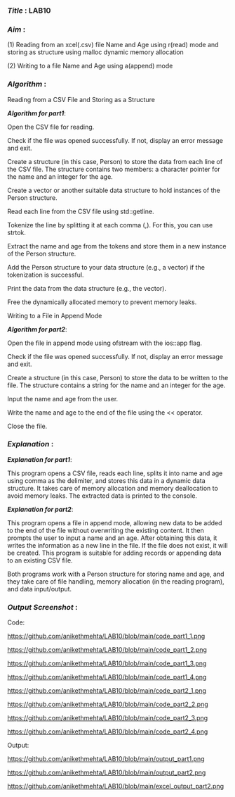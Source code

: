 ### ***Title*** : LAB10
### ***Aim*** : 
(1) Reading from an xcel(.csv) file Name and Age using r(read) mode and storing as structure using malloc dynamic memory allocation

(2) Writing to a file Name and Age using a(append) mode

### ***Algorithm*** :

Reading from a CSV File and Storing as a Structure

***Algorithm for part1***:

Open the CSV file for reading.

Check if the file was opened successfully. If not, display an error message and exit.

Create a structure (in this case, Person) to store the data from each line of the CSV file. The structure contains two members: a character pointer for the name and an integer for the age.

Create a vector or another suitable data structure to hold instances of the Person structure.

Read each line from the CSV file using std::getline.

Tokenize the line by splitting it at each comma (,). For this, you can use strtok.

Extract the name and age from the tokens and store them in a new instance of the Person structure.

Add the Person structure to your data structure (e.g., a vector) if the tokenization is successful.

Print the data from the data structure (e.g., the vector).

Free the dynamically allocated memory to prevent memory leaks.

Writing to a File in Append Mode

***Algorithm for part2***:

Open the file in append mode using ofstream with the ios::app flag.

Check if the file was opened successfully. If not, display an error message and exit.

Create a structure (in this case, Person) to store the data to be written to the file. The structure contains a string for the name and an integer for the age.

Input the name and age from the user.

Write the name and age to the end of the file using the << operator.

Close the file.


### ***Explanation*** :

***Explanation for part1***:

This program opens a CSV file, reads each line, splits it into name and age using comma as the delimiter, and stores this data in a dynamic data structure. It takes care of memory allocation and memory deallocation to avoid memory leaks. The extracted data is printed to the console.

***Explanation for part2***:

This program opens a file in append mode, allowing new data to be added to the end of the file without overwriting the existing content. It then prompts the user to input a name and an age. After obtaining this data, it writes the information as a new line in the file. If the file does not exist, it will be created. This program is suitable for adding records or appending data to an existing CSV file.

Both programs work with a Person structure for storing name and age, and they take care of file handling, memory allocation (in the reading program), and data input/output.

### ***Output Screenshot*** :
Code:

https://github.com/anikethmehta/LAB10/blob/main/code_part1_1.png

https://github.com/anikethmehta/LAB10/blob/main/code_part1_2.png

https://github.com/anikethmehta/LAB10/blob/main/code_part1_3.png

https://github.com/anikethmehta/LAB10/blob/main/code_part1_4.png

https://github.com/anikethmehta/LAB10/blob/main/code_part2_1.png

https://github.com/anikethmehta/LAB10/blob/main/code_part2_2.png

https://github.com/anikethmehta/LAB10/blob/main/code_part2_3.png

https://github.com/anikethmehta/LAB10/blob/main/code_part2_4.png

Output:

https://github.com/anikethmehta/LAB10/blob/main/output_part1.png

https://github.com/anikethmehta/LAB10/blob/main/output_part2.png

https://github.com/anikethmehta/LAB10/blob/main/excel_output_part2.png
